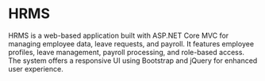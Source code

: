 # HRMS
HRMS is a web-based application built with ASP.NET Core MVC for managing employee data, leave requests, and payroll. It features employee profiles, leave management, payroll processing, and role-based access. The system offers a responsive UI using Bootstrap and jQuery for enhanced user experience.
